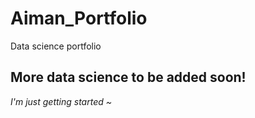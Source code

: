 # Aiman_Portfolio
Data science portfolio


## More data science to be added soon! 
*I'm just getting started ~*
